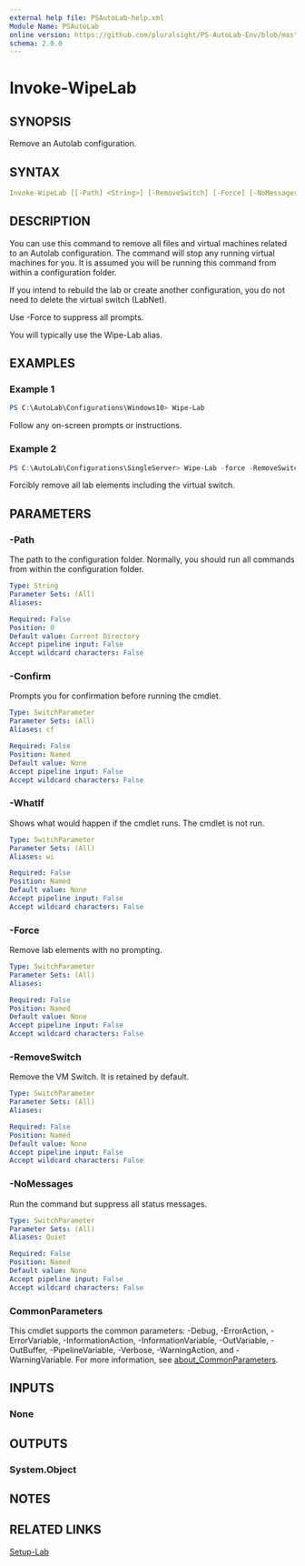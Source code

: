 ```yaml
---
external help file: PSAutoLab-help.xml
Module Name: PSAutoLab
online version: https://github.com/pluralsight/PS-AutoLab-Env/blob/master/docs/Invoke-WipeLab.md
schema: 2.0.0
---
```


# Invoke-WipeLab

## SYNOPSIS

Remove an Autolab configuration.

## SYNTAX

```yaml
Invoke-WipeLab [[-Path] <String>] [-RemoveSwitch] [-Force] [-NoMessages] [-WhatIf] [-Confirm] [<CommonParameters>]
```

## DESCRIPTION

You can use this command to remove all files and virtual machines related to an Autolab configuration. The command will stop any running virtual machines for you. It is assumed you will be running this command from within a configuration folder.

If you intend to rebuild the lab or create another configuration, you do not need to delete the virtual switch (LabNet).

Use -Force to suppress all prompts.

You will typically use the Wipe-Lab alias.

## EXAMPLES

### Example 1

```powershell
PS C:\AutoLab\Configurations\Windows10> Wipe-Lab
```

Follow any on-screen prompts or instructions.

### Example 2

```powershell
PS C:\AutoLab\Configurations\SingleServer> Wipe-Lab -force -RemoveSwitch
```

Forcibly remove all lab elements including the virtual switch.

## PARAMETERS

### -Path

The path to the configuration folder. Normally, you should run all commands from within the configuration folder.

```yaml
Type: String
Parameter Sets: (All)
Aliases:

Required: False
Position: 0
Default value: Current Directory
Accept pipeline input: False
Accept wildcard characters: False
```

### -Confirm

Prompts you for confirmation before running the cmdlet.

```yaml
Type: SwitchParameter
Parameter Sets: (All)
Aliases: cf

Required: False
Position: Named
Default value: None
Accept pipeline input: False
Accept wildcard characters: False
```

### -WhatIf

Shows what would happen if the cmdlet runs. The cmdlet is not run.

```yaml
Type: SwitchParameter
Parameter Sets: (All)
Aliases: wi

Required: False
Position: Named
Default value: None
Accept pipeline input: False
Accept wildcard characters: False
```

### -Force

Remove lab elements with no prompting.

```yaml
Type: SwitchParameter
Parameter Sets: (All)
Aliases:

Required: False
Position: Named
Default value: None
Accept pipeline input: False
Accept wildcard characters: False
```

### -RemoveSwitch

Remove the VM Switch. It is retained by default.

```yaml
Type: SwitchParameter
Parameter Sets: (All)
Aliases:

Required: False
Position: Named
Default value: None
Accept pipeline input: False
Accept wildcard characters: False
```

### -NoMessages
Run the command but suppress all status messages.

```yaml
Type: SwitchParameter
Parameter Sets: (All)
Aliases: Quiet

Required: False
Position: Named
Default value: None
Accept pipeline input: False
Accept wildcard characters: False
```

### CommonParameters

This cmdlet supports the common parameters: -Debug, -ErrorAction, -ErrorVariable, -InformationAction, -InformationVariable, -OutVariable, -OutBuffer, -PipelineVariable, -Verbose, -WarningAction, and -WarningVariable. For more information, see [about_CommonParameters](http://go.microsoft.com/fwlink/?LinkID=113216).

## INPUTS

### None

## OUTPUTS

### System.Object

## NOTES

## RELATED LINKS

[Setup-Lab](Invoke-SetupLab.md)
